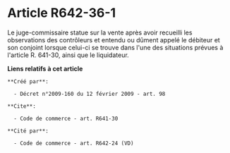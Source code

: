 # Article R642-36-1

Le juge-commissaire statue sur la vente après avoir recueilli les observations des contrôleurs et entendu ou dûment appelé le
débiteur et son conjoint lorsque celui-ci se trouve dans l'une des situations prévues à l'article R. 641-30, ainsi que le
liquidateur.

**Liens relatifs à cet article**

	**Créé par**:

	  - Décret n°2009-160 du 12 février 2009 - art. 98

	**Cite**:

	  - Code de commerce - art. R641-30

	**Cité par**:

	  - Code de commerce - art. R642-24 (VD)
